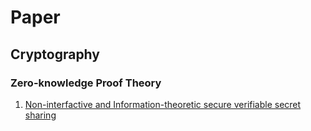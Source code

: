 # Paper

## Cryptography
### Zero-knowledge Proof Theory
1. [Non-interfactive and Information-theoretic secure verifiable secret sharing](https://www.cs.cornell.edu/courses/cs754/2001fa/129.PDF)
